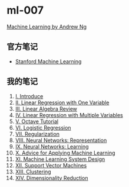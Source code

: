 ml-007
====

[Machine Learning by Andrew Ng](https://class.coursera.org/ml-007)

## 官方笔记

- [Stanford Machine Learning](http://www.holehouse.org/mlclass/index.html)

## 我的笔记

1. [Ⅰ. Introduce](https://app.yinxiang.com/shard/s17/sh/f11d8377-0644-4e96-9122-a2b8900c62b9/a631a44f333f2aca01c1b38a1aa340ea)
2. [Ⅱ. Linear Regression with One Variable](https://app.yinxiang.com/shard/s17/sh/8eae1bf8-accd-44f7-8ec0-6212ee79848e/edbd53956c93d4b4fd925c91c229f789)
3. [Ⅲ. Linear Algebra Review](https://app.yinxiang.com/shard/s17/sh/c8b698de-c13e-4a99-ba58-87a1f65f94e6/b44f04901fa09bcebb5642c133106e51)
4. [Ⅳ. Linear Regression with Multiple Variables](https://app.yinxiang.com/shard/s17/sh/697bfbf0-8545-43da-bf22-6184fcb596b1/c77c8213626ab8f4bf52e8a9d62fbddd)
5. [Ⅴ. Octave Tutorial](https://app.yinxiang.com/shard/s17/sh/4060ebc6-8cb7-4aeb-8043-3a1d5f5f8e38/be55b8a0d09a15c98134082cdd1d078b)
6. [VI. Logistic Regression](https://app.yinxiang.com/shard/s17/sh/581d7773-1c21-4fbd-bed2-0dd104b0d1f8/091becc4e6e98a0c8a849091c51244c0)
7. [VII. Regularization](https://app.yinxiang.com/shard/s17/sh/86f1b680-b89f-4f2b-a5ca-2fe522b583b0/285e36b16577c95f04f4b141a9e4c225)
8. [Ⅷ. Neural Networks: Representation](https://app.yinxiang.com/shard/s17/sh/4d078a47-c307-49c0-bae9-c236a6ce9df7/cfc1a8f4b61de586dd604caef8a2847f)
0. [IX. Neural Networks: Learning](https://app.yinxiang.com/shard/s17/sh/236cf5a7-9a45-4a57-bfae-7620accc49f5/26e663d8c316a4a96cd22c0ba94d6484)
0. [X. Advice for Applying Machine Learning](https://app.yinxiang.com/l/ABEGuCX5Sb9KyZvHYhG1AFV2gbc79CnzXa8)
0. [XI. Machine Learning System Design](https://app.yinxiang.com/l/ABHXIRWA2qFD7Lzdhfl_168acTS4ygP-0qc)
0. [XII. Support Vector Machines](https://app.yinxiang.com/l/ABEVqYP4oExElIPTOlD8LLtg-4nlL3bfg1E)
0. [XIII. Clustering](https://app.yinxiang.com/l/ABHsSI7AzYlO6K8irYvca6sviwt72URbYWk)
0. [XIV. Dimensionality Reduction](https://app.yinxiang.com/l/ABG3tvhXAa5BCKQIszTbUYb14cj7Am5rwGA)
